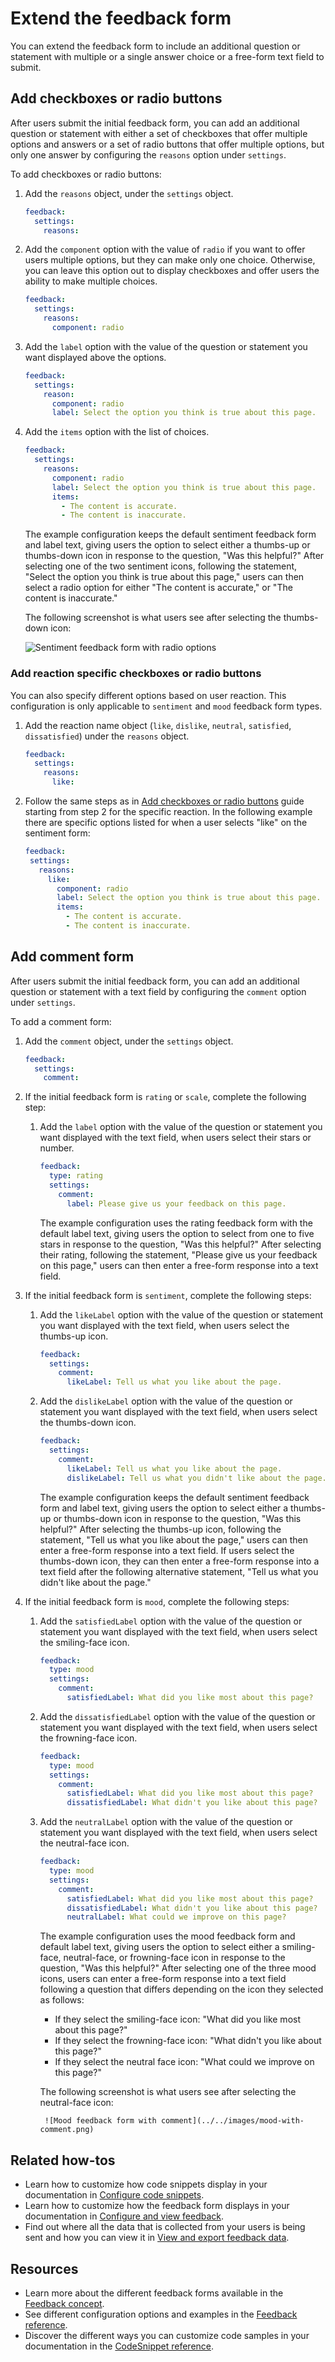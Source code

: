 # Extend the feedback form

You can extend the feedback form to include an additional question or statement with multiple or a single answer choice or a free-form text field to submit.

## Add checkboxes or radio buttons

After users submit the initial feedback form, you can add an additional question or statement with either a set of checkboxes that offer multiple options and answers or a set of radio buttons that offer multiple options, but only one answer by configuring the `reasons` option under `settings`.

To add checkboxes or radio buttons:

1. Add the `reasons` object, under the `settings` object.
   ```yaml
   feedback:
     settings:
       reasons:
   ```

2. Add the `component` option with the value of `radio` if you want to offer users multiple options, but they can make only one choice. Otherwise, you can leave this option out to display checkboxes and offer users the ability to make multiple choices.
   ```yaml
   feedback:
     settings:
       reasons:
         component: radio
   ```
3. Add the `label` option with the value of the question or statement you want displayed above the options.
   ```yaml
   feedback:
     settings:
       reason:
         component: radio
         label: Select the option you think is true about this page.
   ```
4. Add the `items` option with the list of choices.

   ```yaml
   feedback:
     settings:
       reasons:
         component: radio
         label: Select the option you think is true about this page.
         items:
           - The content is accurate.
           - The content is inaccurate.
   ```

   The example configuration keeps the default sentiment feedback form and label text, giving users the option to select either a thumbs-up or thumbs-down icon in response to the question, "Was this helpful?"
   After selecting one of the two sentiment icons, following the statement, "Select the option you think is true about this page," users can then select a radio option for either "The content is accurate," or "The content is inaccurate."

   The following screenshot is what users see after selecting the thumbs-down icon:

   ![Sentiment feedback form with radio options](./../../images/sentiment-with-radio.png)

### Add reaction specific checkboxes or radio buttons

You can also specify different options based on user reaction. This configuration is only applicable to `sentiment` and `mood` feedback form types.

1. Add the reaction name object (`like`, `dislike`, `neutral`, `satisfied`, `dissatisfied`) under the `reasons` object.
   ```yaml
   feedback:
     settings:
       reasons:
         like:
   ```

2. Follow the same steps as in [Add checkboxes or radio buttons](#add-checkboxes-or-radio-buttons) guide starting from step 2 for the specific reaction. In the following example there are specific options listed for when a user selects "like" on the sentiment form:
    ```yaml
   feedback:
     settings:
       reasons:
         like:
           component: radio
           label: Select the option you think is true about this page.
           items:
             - The content is accurate.
             - The content is inaccurate.
   ```

## Add comment form

After users submit the initial feedback form, you can add an additional question or statement with a text field by configuring the `comment` option under `settings`.

To add a comment form:

1. Add the `comment` object, under the `settings` object.

    ```yaml
    feedback:
      settings:
        comment:
    ```
2. If the initial feedback form is `rating` or `scale`, complete the following step:

    1. Add the `label` option with the value of the question or statement you want displayed with the text field, when users select their stars or number.

       ```yaml {% title="redocly.yaml" %}
       feedback:
         type: rating
         settings:
           comment:
             label: Please give us your feedback on this page.
       ```

       The example configuration uses the rating feedback form with the default label text, giving users the option to select from one to five stars in response to the question, "Was this helpful?"
       After selecting their rating, following the statement, "Please give us your feedback on this page," users can then enter a free-form response into a text field.

3. If the initial feedback form is `sentiment`, complete the following steps:

    1. Add the `likeLabel` option with the value of the question or statement you want displayed with the text field, when users select the thumbs-up icon.
       ```yaml {% title="redocly.yaml" %}
       feedback:
         settings:
           comment:
             likeLabel: Tell us what you like about the page.
       ```
    2. Add the `dislikeLabel` option with the value of the question or statement you want displayed with the text field, when users select the thumbs-down icon.

       ```yaml {% title="redocly.yaml" %}
       feedback:
         settings:
           comment:
             likeLabel: Tell us what you like about the page.
             dislikeLabel: Tell us what you didn't like about the page.
       ```

       The example configuration keeps the default sentiment feedback form and label text, giving users the option to select either a thumbs-up or thumbs-down icon in response to the question, "Was this helpful?"
       After selecting the thumbs-up icon, following the statement, "Tell us what you like about the page," users can then enter a free-form response into a text field.
       If users select the thumbs-down icon, they can then enter a free-form response into a text field after the following alternative statement, "Tell us what you didn't like about the page."

4. If the initial feedback form is `mood`, complete the following steps:

    1. Add the `satisfiedLabel` option with the value of the question or statement you want displayed with the text field, when users select the smiling-face icon.
        ```yaml {% title="redocly.yaml" %}
        feedback:
          type: mood
          settings:
            comment:
              satisfiedLabel: What did you like most about this page?
        ```
    2. Add the `dissatisfiedLabel` option with the value of the question or statement you want displayed with the text field, when users select the frowning-face icon.
        ```yaml {% title="redocly.yaml" %}
        feedback:
          type: mood
          settings:
            comment:
              satisfiedLabel: What did you like most about this page?
              dissatisfiedLabel: What didn't you like about this page?
        ```
    3. Add the `neutralLabel` option with the value of the question or statement you want displayed with the text field, when users select the neutral-face icon.

        ```yaml {% title="redocly.yaml" %}
        feedback:
          type: mood
          settings:
            comment:
              satisfiedLabel: What did you like most about this page?
              dissatisfiedLabel: What didn't you like about this page?
              neutralLabel: What could we improve on this page?
        ```

        The example configuration uses the mood feedback form and default label text, giving users the option to select either a smiling-face, neutral-face, or frowning-face icon in response to the question, "Was this helpful?"
        After selecting one of the three mood icons, users can enter a free-form response into a text field following a question that differs depending on the icon they selected as follows:

        - If they select the smiling-face icon: "What did you like most about this page?"
        - If they select the frowning-face icon: "What didn't you like about this page?"
        - If they select the neutral face icon: "What could we improve on this page?"

        The following screenshot is what users see after selecting the neutral-face icon:

            ![Mood feedback form with comment](../../images/mood-with-comment.png)

## Related how-tos

- Learn how to customize how code snippets display in your documentation in [Configure code snippets](../../../author/how-to/configure-code-snippets.md).
- Learn how to customize how the feedback form displays in your documentation in [Configure and view feedback](index.md).
- Find out where all the data that is collected from your users is being sent and how you can view it in [View and export feedback data](view-export-data.md).

## Resources

- Learn more about the different feedback forms available in the [Feedback concept](../../concepts/feedback.md).
- See different configuration options and examples in the [Feedback reference](../../../config/feedback.md).
- Discover the different ways you can customize code samples in your documentation in the [CodeSnippet reference](../../../config/code-snippet.md).
